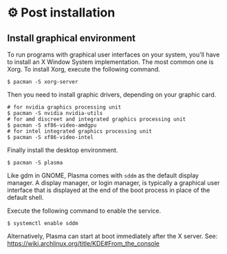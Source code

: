 # ⚙️ Post installation

## Install graphical environment
To run programs with graphical user interfaces on your system, you'll have to install an 
X Window System implementation. The most common one is Xorg. To install Xorg, execute the
following command.

```shell
$ pacman -S xorg-server
```

Then you need to install graphic drivers, depending on your graphic card.

```shell
# for nvidia graphics processing unit
$ pacman -S nvidia nvidia-utils
# for amd discreet and integrated graphics processing unit
$ pacman -S xf86-video-amdgpu
# for intel integrated graphics processing unit
$ pacman -S xf86-video-intel
```

Finally install the desktop environment.

```shell
$ pacman -S plasma
```

Like gdm in GNOME, Plasma comes with `sddm` as the default display manager. A display manager, 
or login manager, is typically a graphical user interface that is displayed at the end of the
boot process in place of the default shell. 

Execute the following command to enable the service.

```shell
$ systemctl enable sddm
```

Alternatively, Plasma can start at boot immediately after the X server. See:
https://wiki.archlinux.org/title/KDE#From_the_console